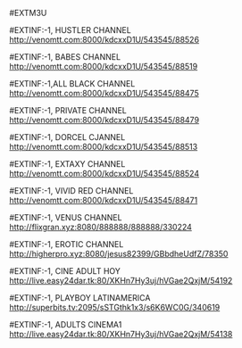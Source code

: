 #EXTM3U 

#EXTINF:-1,  HUSTLER CHANNEL
http://venomtt.com:8000/kdcxxD1U/543545/88526

#EXTINF:-1,  BABES CHANNEL
http://venomtt.com:8000/kdcxxD1U/543545/88519

#EXTINF:-1,ALL BLACK CHANNEL
http://venomtt.com:8000/kdcxxD1U/543545/88475


#EXTINF:-1,  PRIVATE CHANNEL
http://venomtt.com:8000/kdcxxD1U/543545/88479

#EXTINF:-1,   DORCEL CJANNEL
http://venomtt.com:8000/kdcxxD1U/543545/88513

#EXTINF:-1, EXTAXY CHANNEL
http://venomtt.com:8000/kdcxxD1U/543545/88524

#EXTINF:-1, VIVID RED CHANNEL
http://venomtt.com:8000/kdcxxD1U/543545/88471

#EXTINF:-1,  VENUS CHANNEL
http://flixgran.xyz:8080/888888/888888/330224

#EXTINF:-1,  EROTIC CHANNEL
http://higherpro.xyz:8080/jesus82399/GBbdheUdfZ/78350

#EXTINF:-1,  CINE ADULT HOY
http://live.easy24dar.tk:80/XKHn7Hy3uj/hVGae2QxjM/54192

#EXTINF:-1,  PLAYBOY LATINAMERICA
http://superbits.tv:2095/sSTGthk1x3/s6K6WC0G/340619

#EXTINF:-1, ADULTS CINEMA1
http://live.easy24dar.tk:80/XKHn7Hy3uj/hVGae2QxjM/54138









